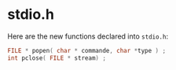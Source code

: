 # stdio.h

Here are the new functions declared into ```stdio.h```:

```cpp
FILE * popen( char * commande, char *type ) ;
int pclose( FILE * stream) ;
```
